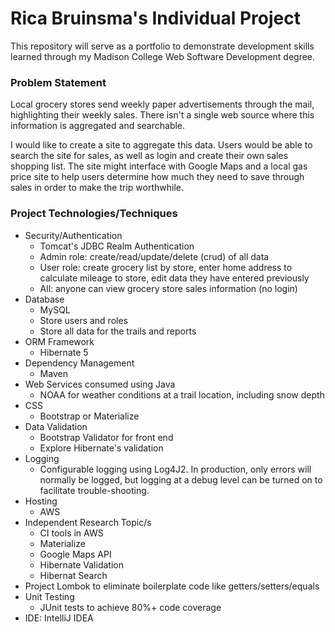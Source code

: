 # Rica Bruinsma's Individual Project

This repository will serve as a portfolio to demonstrate development skills learned through my Madison College Web Software Development degree.

### Problem Statement

Local grocery stores send weekly paper advertisements through the mail, highlighting their weekly sales.  There isn't a single web source where this information is aggregated and searchable.

I would like to create a site to aggregate this data.  Users would be able to search the site for sales, as well as login and create their own sales shopping list. The site might interface with Google Maps and a local gas price site to help users determine how much they need to save through sales in order to make the trip worthwhile.

### Project Technologies/Techniques 

* Security/Authentication
  * Tomcat's JDBC Realm Authentication
  * Admin role: create/read/update/delete (crud) of all data
  * User role: create grocery list by store, enter home address to calculate mileage to store, edit data they have entered previously
  * All: anyone can view grocery store sales information (no login)
* Database
  * MySQL
  * Store users and roles
  * Store all data for the trails and reports
* ORM Framework
  * Hibernate 5
* Dependency Management
  * Maven
* Web Services consumed using Java
  * NOAA for weather conditions at a trail location, including snow depth
* CSS 
  * Bootstrap or Materialize
* Data Validation
  * Bootstrap Validator for front end
  * Explore Hibernate's validation
* Logging
  * Configurable logging using Log4J2. In production, only errors will normally be logged, but logging at a debug level can be turned on to facilitate trouble-shooting. 
* Hosting
  * AWS
* Independent Research Topic/s
  * CI tools in AWS
  * Materialize
  * Google Maps API
  * Hibernate Validation
  * Hibernat Search
* Project Lombok to eliminate boilerplate code like getters/setters/equals
* Unit Testing
  * JUnit tests to achieve 80%+ code coverage 
* IDE: IntelliJ IDEA


